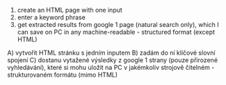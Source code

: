 1) create an HTML page with one input
2) enter a keyword phrase
3) get extracted results from google 1 page (natural search only), which I can save on PC in any machine-readable - structured format (except HTML)

A) vytvořit HTML stránku s jedním inputem
B) zadám do ní klíčové slovní spojení
C) dostanu vytažené výsledky z google 1 strany (pouze přirozené vyhledávání), které si mohu uložit na PC v jakémkoliv strojově čitelném - strukturovaném formátu (mimo HTML)
